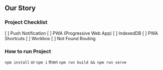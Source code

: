 ## Our Story

### Project Checklist
[ ] Push Notification
[ ] PWA (Progressive Web App)
[ ] IndexedDB
[ ] PWA Shortcuts
[ ] Workbox
[ ] Not Found Routing

### How to run Project
`npm install`
or
`npm i`
then
`npm run build && npm run serve`
